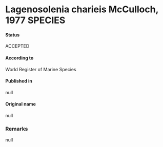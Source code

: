 Lagenosolenia charieis McCulloch, 1977 SPECIES
=======

#### Status
ACCEPTED

#### According to
World Register of Marine Species

#### Published in
null

#### Original name
null

### Remarks
null